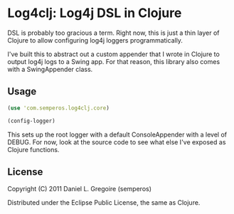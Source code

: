 # Log4clj: Log4j DSL in Clojure

DSL is probably too gracious a term. Right now, this is just a thin layer of Clojure to allow configuring log4j loggers programmatically.

I've built this to abstract out a custom appender that I wrote in Clojure to output log4j logs to a Swing app. For that reason, this library also comes with a SwingAppender class.

## Usage

```clj
(use 'com.semperos.log4clj.core)

(config-logger)
```

This sets up the root logger with a default ConsoleAppender with a level of DEBUG. For now, look at the source code to see what else I've exposed as Clojure functions.

## License

Copyright (C) 2011 Daniel L. Gregoire (semperos)

Distributed under the Eclipse Public License, the same as Clojure.

